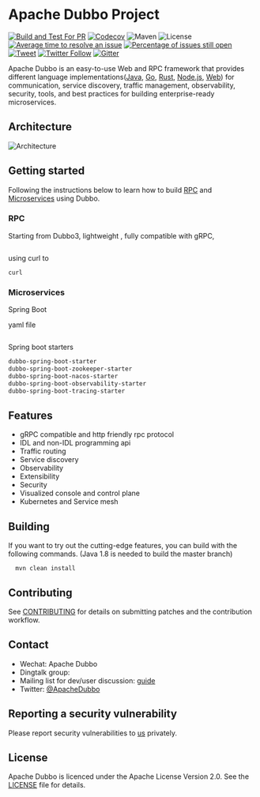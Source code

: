 # Apache Dubbo Project

[![Build and Test For PR](https://github.com/apache/dubbo/actions/workflows/build-and-test-pr.yml/badge.svg)](https://github.com/apache/dubbo/actions/workflows/build-and-test-pr.yml)
[![Codecov](https://codecov.io/gh/apache/dubbo/branch/3.2/graph/badge.svg)](https://codecov.io/gh/apache/dubbo)
![Maven](https://img.shields.io/maven-central/v/org.apache.dubbo/dubbo.svg)
![License](https://img.shields.io/github/license/alibaba/dubbo.svg)
[![Average time to resolve an issue](http://isitmaintained.com/badge/resolution/apache/dubbo.svg)](http://isitmaintained.com/project/apache/dubbo "Average time to resolve an issue")
[![Percentage of issues still open](http://isitmaintained.com/badge/open/apache/dubbo.svg)](http://isitmaintained.com/project/apache/dubbo "Percentage of issues still open")
[![Tweet](https://img.shields.io/twitter/url/http/shields.io.svg?style=social)](https://twitter.com/intent/tweet?text=Apache%20Dubbo%20is%20a%20high-performance%2C%20java%20based%2C%20open%20source%20RPC%20framework.&url=http://dubbo.apache.org/&via=ApacheDubbo&hashtags=rpc,java,dubbo,micro-service)
[![Twitter Follow](https://img.shields.io/twitter/follow/ApacheDubbo.svg?label=Follow&style=social&logoWidth=0)](https://twitter.com/intent/follow?screen_name=ApacheDubbo)
[![Gitter](https://badges.gitter.im/alibaba/dubbo.svg)](https://gitter.im/alibaba/dubbo?utm_source=badge&utm_medium=badge&utm_campaign=pr-badge)

Apache Dubbo is an easy-to-use Web and RPC framework that provides different
language implementations([Java](https://github.com/apache/dubbo), [Go](https://github.com/apache/dubbo-go), [Rust](https://github.com/apache/dubbo-rust), [Node.js](https://github.com/apache/dubbo-js), [Web](https://github.com/apache/dubbo-js)) for communication, service discovery, traffic management,
observability, security, tools, and best practices for building enterprise-ready microservices.

## Architecture
![Architecture](https://dubbo.apache.org/imgs/architecture.png)

## Getting started
Following the instructions below to learn how to build [RPC]() and [Microservices]() using Dubbo.

### RPC
Starting from Dubbo3, lightweight , fully compatible with gRPC,
```xml

```

using curl to

```shell
curl
```

### Microservices


Spring Boot

yaml file
```yaml

```

Spring boot starters
```xml
dubbo-spring-boot-starter
dubbo-spring-boot-zookeeper-starter
dubbo-spring-boot-nacos-starter
dubbo-spring-boot-observability-starter
dubbo-spring-boot-tracing-starter
```

## Features
* gRPC compatible and http friendly rpc protocol
* IDL and non-IDL programming api
* Traffic routing
* Service discovery
* Observability
* Extensibility
* Security
* Visualized console and control plane
* Kubernetes and Service mesh

## Building

If you want to try out the cutting-edge features, you can build with the following commands. (Java 1.8 is needed to build the master branch)

```
  mvn clean install
```

## Contributing
See [CONTRIBUTING](https://github.com/apache/dubbo/blob/master/CONTRIBUTING.md) for details on submitting patches and the contribution workflow.

## Contact
* Wechat: Apache Dubbo
* Dingtalk group:
* Mailing list for dev/user discussion: [guide](https://cn.dubbo.apache.org/zh-cn/contact/)
* Twitter: [@ApacheDubbo](https://twitter.com/ApacheDubbo)

## Reporting a security vulnerability
Please report security vulnerabilities to [us](mailto:security@dubbo.apache.org) privately.

## License
Apache Dubbo is licenced under the Apache License Version 2.0. See the [LICENSE](https://github.com/apache/dubbo/blob/master/LICENSE) file for details.

